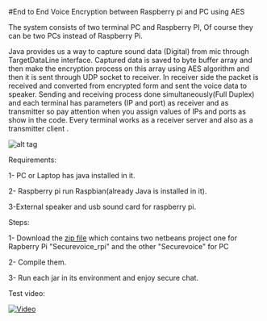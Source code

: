 #End to End Voice Encryption between Raspberry pi and PC using AES

The system consists of two terminal PC and Raspberry PI, Of course they can be two PCs instead of Raspberry Pi.

Java provides us a way to capture sound data (Digital) from mic through TargetDataLine interface. Captured data is saved to byte buffer array and then make the encryption process on this array using AES algorithm and then it is sent through UDP socket to receiver. In receiver side the packet is received and converted from encrypted form and sent the voice data to speaker.
Sending and receiving process done simultaneously(Full Duplex) and each terminal has parameters (IP and port) as receiver and as transmitter so pay attention when you assign values of IPs and ports as show in the code.
Every terminal works as a receiver server and also as a transmitter client .

![alt tag](https://s32.postimg.org/nqjhmr911/Screen_Shot_2016_08_04_at_12_03_35_PM.png)


Requirements:

1- PC or Laptop has java installed in it.

2- Raspberry pi run Raspbian(already Java is installed in it).

3-External speaker and usb sound card for raspberry pi.



Steps:

1- Download the [zip file](https://github.com/emara-geek/secure-voice-chat/archive/master.zip)
which contains two netbeans project one for Rapberry Pi "Securevoice_rpi" and the other "Securevoice" for PC 
 
2- Compile them.

3- Run each jar in its environment and enjoy secure chat.

Test video:

[![Video](http://i.makeagif.com/media/8-04-2016/zOrEso.gif)](https://www.youtube.com/watch?v=LjOTGWgMYy0)




